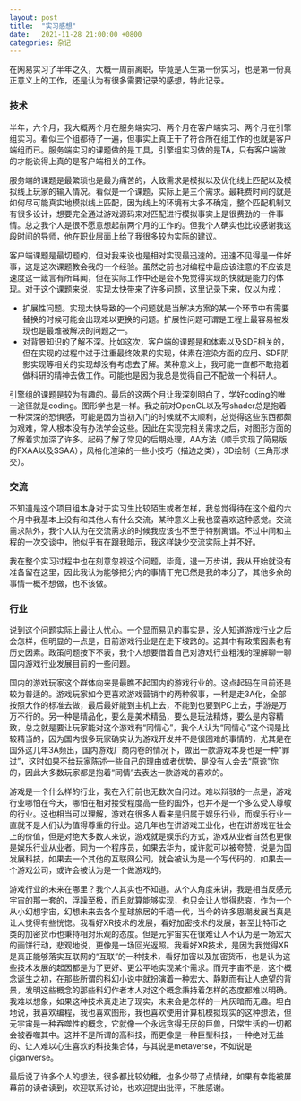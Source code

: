 ```yaml
---
layout: post
title:  "实习感想"
date:   2021-11-28 21:00:00 +0800
categories: 杂记
---
```


在网易实习了半年之久，大概一周前离职，毕竟是人生第一份实习，也是第一份真正意义上的工作，还是认为有很多需要记录的感想，特此记录。



### 技术

半年，六个月，我大概两个月在服务端实习、两个月在客户端实习、两个月在引擎组实习。看似三个组都待了一遍，但事实上真正干了符合所在组工作的也就是客户端组而已。服务端实习的课题做的是工具，引擎组实习做的是TA，只有客户端做的才能说得上真的是客户端相关的工作。

服务端的课题是最繁琐也是最为痛苦的，大致需求是模拟以及优化线上匹配以及模拟线上玩家的输入情况。看似是一个课题，实际上是三个需求。最耗费时间的就是如何尽可能真实地模拟线上匹配，因为线上的环境有太多不确定，整个匹配机制又有很多设计，想要完全通过游戏源码来对匹配进行模拟事实上是很费劲的一件事情。总之我个人是很不愿意想起前两个月的工作的。但我个人确实也比较感谢我这段时间的导师，他在职业层面上给了我很多较为实际的建议。

客户端课题是最切题的，但对我来说也是相对实现最迅速的。迅速不见得是一件好事，这是这次课题教会我的一个经验。虽然之前也对编程中最应该注意的不应该是速度这一箴言有所耳闻，但在实际工作中还是会不免觉得实现的快就是能力的体现。对于这个课题来说，实现太快带来了许多问题，这里记录下来，仅以为戒：

- 扩展性问题。实现太快导致的一个问题就是当解决方案的某一个环节中有需要替换的时候可能会出现难以更换的问题。扩展性问题可谓是工程上最容易被发现也是最难被解决的问题之一。
- 对背景知识的了解不深。比如这次，客户端的课题是和体素以及SDF相关的，但在实现的过程中过于注重最终效果的实现，体素在渲染方面的应用、SDF阴影实现等相关的实现却没有考虑去了解。某种意义上，我可能一直都不敢抱着做科研的精神去做工作。可能也是因为我总是觉得自己不配做一个科研人。

引擎组的课题是较为有趣的。最后的这两个月让我深刻明白了，学好coding的唯一途径就是coding。图形学也是一样。我之前对OpenGL以及写shader总是抱着一种深深的恐惧感，可能是因为当初入门的时候就不太顺利，总觉得这些东西都颇为艰难，常人根本没有办法学会这些。因此在实现完相关需求之后，对图形方面的了解着实加深了许多。起码了解了常见的后期处理，AA方法（顺手实现了简易版的FXAA以及SSAA），风格化渲染的一些小技巧（描边之类），3D绘制（三角形求交）。



### 交流

不知道是这个项目组本身对于实习生比较陌生或者怎样，我总觉得待在这个组的六个月中我基本上没有和其他人有什么交流，某种意义上我也蛮喜欢这种感觉。交流需求除外，我个人认为在交流需求的时候我应该也不至于特别离谱。不过中间和主程的一次交谈中，他似乎有在跟我暗示，我这样缺少交流实际上并不好。

我在整个实习过程中也在刻意忽视这个问题，毕竟，退一万步讲，我从开始就没有准备留在这里，因此我认为能够把分内的事情干完已然是我的本分了，其他多余的事情一概不想做，也不该做。



### 行业

说到这个问题实际上最让人忧心。一个显而易见的事实是，没人知道游戏行业之后会怎样，但明显的一点是，目前游戏行业是在走下坡路的。这其中有政策因素也有历史因素。政策问题按下不表，我个人想要借着自己对游戏行业粗浅的理解聊一聊国内游戏行业发展目前的一些问题。

国内的游戏玩家这个群体向来是最瞧不起国内的游戏行业的。这点起码在目前还是较为普适的。游戏玩家如今更喜欢游戏营销中的两种叙事，一种是走3A化，全部按照大作的标准去做，最后最好能到主机上去，不能到也要到PC上去，手游是万万不行的。另一种是精品化，要么是美术精品，要么是玩法精炼，要么是内容精致，总之就是要让玩家能对这个游戏有“同情心”，我个人认为“同情心”这个词是比较精当的，因为国内很多玩家确实认为游戏开发并不是很困难的事情的，尤其是在国外这几年3A频出，国内游戏厂商内卷的情况下，做出一款游戏本身也是一种“罪过”，这时如果不给玩家陈述一些自己的理由或者优势，是没有人会去“原谅”你的，因此大多数玩家都是抱着“同情”去表达一款游戏的喜欢的。

游戏是一个什么样的行业，我在入行前也无数次自问过。难以辩驳的一点是，游戏行业哪怕在今天，哪怕在相对接受程度高一些的国外，也并不是一个多么受人尊敬的行业。这也相当可以理解，游戏在很多人看来是归属于娱乐行业，而娱乐行业一直就不是人们认为值得尊重的行业。这几年也在讲游戏工业化，也在讲游戏在社会上的价值，但是对绝大多数人来说，游戏就是娱乐的方式，游戏从业者自然也更像是娱乐行业从业者。同为一个程序员，如果去华为，或许就可以被夸赞，说是为国发展科技，如果去一个其他的互联网公司，就会被认为是一个写代码的，如果去一个游戏公司，或许会被认为是一个做游戏的。

游戏行业的未来在哪里？我个人其实也不知道。从个人角度来讲，我是相当反感元宇宙的那一套的，浮躁至极，而且就算能够实现，也只会让人觉得悲哀，作为一个从小幻想宇宙，幻想未来去各个星球旅居的千禧一代，当今的许多思潮发展当真是让人觉得有些恍惚。我看好XR技术的发展，看好加密技术的发展，甚至比特币之类的加密货币也秉持相对乐观的态度。但是元宇宙实在很难让人不认为是一场宏大的画饼行动，悲观地说，更像是一场回光返照。我看好XR技术，是因为我觉得XR是真正能够落实互联网的“互联”的一种技术，看好加密以及加密货币，也是认为这些技术发展的起因都是为了更好、更公平地实现某个需求。而元宇宙不是，这个概念诞生之初，在那些所谓的科幻小说中就扮演着一种宏大、静默而有让人绝望的背景，发明这些概念的那些科幻作者本人对这个概念秉持着怎样的态度都难以明确。我难以想象，如果这种技术真走进了现实，未来会是怎样的一片灰暗而无趣。坦白地说，我喜欢编程，我也喜欢图形，我也喜欢使用计算机模拟现实的这种想法，但元宇宙是一种吞噬性的概念，它就像一个永远贪得无厌的巨兽，日常生活的一切都会被吞噬其中。这并不是所谓的高科技，而更像是一种巨型科技，一种绝对无益的、让人难以心生喜欢的科技集合体，与其说是metaverse，不如说是giganverse。



最后说了许多个人的想法，很多都比较幼稚，也多少带了点情绪，如果有幸能被屏幕前的读者读到，欢迎联系讨论，也欢迎提出批评，不胜感谢。
